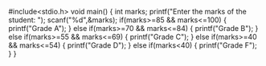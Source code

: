 #include<stdio.h>
void main()
{
    int marks;
    printf("Enter the  marks of the student: ");
    scanf("%d",&marks);
    if(marks>=85 && marks<=100)
    {
        printf("Grade A");
    }
    else if(marks>=70 && marks<=84)
    {
        printf("Grade B");
    }
    else if(marks>=55 && marks<=69)
    {
        printf("Grade C");
    }
    else if(marks>=40 && marks<=54)
    {
        printf("Grade D");
    }
    else if(marks<40)
    {
        printf("Grade F");
    }
}
		
